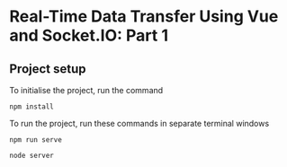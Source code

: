 # Real-Time Data Transfer Using Vue and Socket.IO: Part 1

## Project setup
To initialise the project, run the command
```
npm install
```

To run the project, run these commands in separate terminal windows
```
npm run serve
```

```
node server
```
